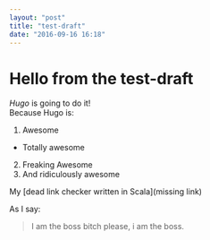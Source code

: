 ```yaml
---
layout: "post"
title: "test-draft"
date: "2016-09-16 16:18"
---
```


# Hello from the test-draft

_Hugo_ is going to do it! <br>
Because Hugo is: <br>
1. Awesome
  - Totally awesome
2. Freaking Awesome
3. And ridiculously awesome

My [dead link checker written in Scala](missing link) <br>

As I say:

> I am the boss
> bitch please, i am the boss.
